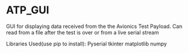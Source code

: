 # ATP_GUI
GUI for displaying data received from the the Avionics Test Payload. Can read from a file after the test is over or from a live serial stream

Libraries Used(use pip to install):
Pyserial
tkinter
matplotlib
numpy
